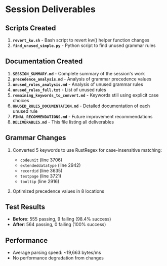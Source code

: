 # Session Deliverables

## Scripts Created
1. **`revert_kw.sh`** - Bash script to revert kw() helper function changes
2. **`find_unused_simple.py`** - Python script to find unused grammar rules

## Documentation Created
1. **`SESSION_SUMMARY.md`** - Complete summary of the session's work
2. **`precedence_analysis.md`** - Analysis of grammar precedence values
3. **`unused_rules_analysis.md`** - Analysis of unused grammar rules
4. **`unused_rules_full.txt`** - List of unused rules
5. **`remaining_keywords_to_convert.md`** - Keywords still using explicit case choices
6. **`UNUSED_RULES_DOCUMENTATION.md`** - Detailed documentation of each unused rule
7. **`FINAL_RECOMMENDATIONS.md`** - Future improvement recommendations
8. **`DELIVERABLES.md`** - This file listing all deliverables

## Grammar Changes
1. Converted 5 keywords to use RustRegex for case-insensitive matching:
   - `codeunit` (line 3706)
   - `extendeddatatype` (line 2942)
   - `recordid` (line 3635)
   - `testpage` (line 3721)
   - `tooltip` (line 2916)

2. Optimized precedence values in 8 locations

## Test Results
- **Before**: 555 passing, 9 failing (98.4% success)
- **After**: 564 passing, 0 failing (100% success)

## Performance
- Average parsing speed: ~19,663 bytes/ms
- No performance degradation from changes